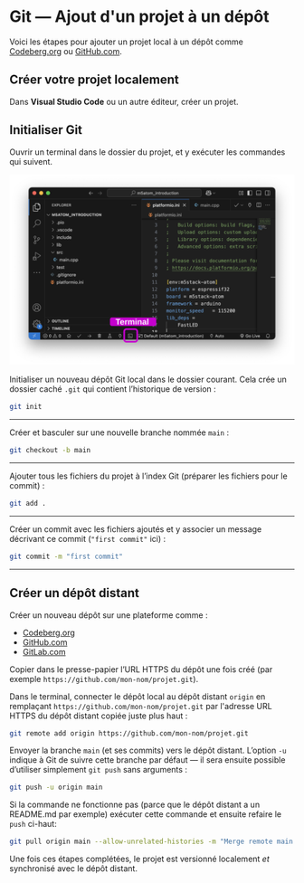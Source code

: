 # Git — Ajout d'un projet à un dépôt

Voici les étapes pour ajouter un projet local à un dépôt comme [Codeberg.org](https://codeberg.org/) ou [GitHub.com](https://github.com/).

## Créer votre projet localement

Dans **Visual Studio Code** ou un autre éditeur, créer un projet.


## Initialiser Git

Ouvrir un terminal dans le dossier du projet, et y exécuter les commandes qui suivent.

![Cliquer sur le petit icône de terminal de PlatformIO pour ouvrir son terminal](./vscode_terminal.svg)

Initialiser un nouveau dépôt Git local dans le dossier courant. Cela crée un dossier caché `.git` qui contient l’historique de version :
```bash
git init
```
---

Créer et basculer sur une nouvelle branche nommée `main` :
```bash
git checkout -b main
```
---

Ajouter tous les fichiers du projet à l’index Git (préparer les fichiers pour le commit) :
```bash
git add .
```
---

Créer un commit avec les fichiers ajoutés et y associer un message décrivant ce commit (`"first commit"` ici) :
```bash
git commit -m "first commit"
```
---

## Créer un dépôt distant

Créer un nouveau dépôt sur une plateforme comme :

* [Codeberg.org](https://codeberg.org/)
* [GitHub.com](https://github.com/)
* [GitLab.com](https://gitlab.com/)

Copier dans le presse-papier l’URL HTTPS du dépôt une fois créé (par exemple `https://github.com/mon-nom/projet.git`). 

Dans le terminal, connecter le dépôt local au dépôt distant `origin` en remplaçant `https://github.com/mon-nom/projet.git` par l'adresse URL HTTPS du dépôt distant copiée juste plus haut :
```bash
git remote add origin https://github.com/mon-nom/projet.git
```

Envoyer la branche `main` (et ses commits) vers le dépôt distant.
L’option `-u` indique à Git de suivre cette branche par défaut — il sera ensuite possible d’utiliser simplement `git push` sans arguments :
```bash
git push -u origin main
```

Si la commande ne fonctionne pas (parce que le dépôt distant a un README.md par exemple) exécuter cette commande et ensuite refaire le `push` ci-haut:
```bash
git pull origin main --allow-unrelated-histories -m "Merge remote main into local"
```

Une fois ces étapes complétées, le projet est versionné localement *et* synchronisé avec le dépôt distant.
